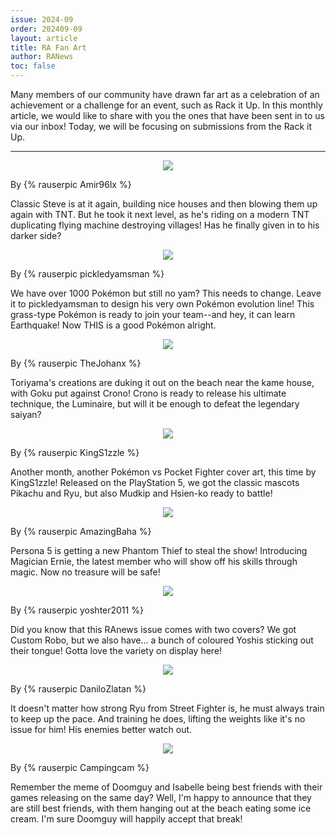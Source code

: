 ```yaml
---
issue: 2024-09
order: 202409-09
layout: article
title: RA Fan Art
author: RANews
toc: false
---
```


Many members of our community have drawn far art as a celebration of an achievement or a challenge for an event, such as Rack it Up. In this monthly article, we would like to share with you the ones that have been sent in to us via our inbox! Today, we will be focusing on submissions from the Rack it Up.

***

<p align="center">
  <img src="https://github.com/user-attachments/assets/4da9e3a2-618e-41f8-aae4-572fd791f734" />
</p>

By {% rauserpic Amir96lx %}

Classic Steve is at it again, building nice houses and then blowing them up again with TNT. But he took it next level, as he's riding on a modern TNT duplicating flying machine destroying villages! Has he finally given in to his darker side?

<p align="center">
  <img src="https://github.com/user-attachments/assets/075996cd-3662-42c1-abc8-24ef97be43fc" />
</p>

By {% rauserpic pickledyamsman %}

We have over 1000 Pokémon but still no yam? This needs to change. Leave it to pickledyamsman to design his very own Pokémon evolution line! This grass-type Pokémon is ready to join your team--and hey, it can learn Earthquake! Now THIS is a good Pokémon alright.

<p align="center">
  <img src="https://github.com/user-attachments/assets/55a5de97-2f15-4fc4-b4a2-b8f2a0645575" />
</p>

By {% rauserpic TheJohanx %}

Toriyama's creations are duking it out on the beach near the kame house, with Goku put against Crono! Crono is ready to release his ultimate technique, the Luminaire, but will it be enough to defeat the legendary saiyan?

<p align="center">
  <img src="https://github.com/user-attachments/assets/be00a8d4-6b19-4c0e-9f5d-878a0f4e55b4" />
</p>

By {% rauserpic KingS1zzle %}

Another month, another Pokémon vs Pocket Fighter cover art, this time by KingS1zzle! Released on the PlayStation 5, we got the classic mascots Pikachu and Ryu, but also Mudkip and Hsien-ko ready to battle!

<p align="center">
  <img src="https://github.com/user-attachments/assets/5cc101e3-893d-47c0-b145-22b640d063fd" />
</p>

By {% rauserpic AmazingBaha %}

Persona 5 is getting a new Phantom Thief to steal the show! Introducing Magician Ernie, the latest member who will show off his skills through magic. Now no treasure will be safe!

<p align="center">
  <img src="https://github.com/user-attachments/assets/897ba76b-228f-452d-a71c-7b9613d10afa" />
</p>

By {% rauserpic yoshter2011 %}

Did you know that this RAnews issue comes with two covers? We got Custom Robo, but we also have... a bunch of coloured Yoshis sticking out their tongue! Gotta love the variety on display here!

<p align="center">
  <img src="https://github.com/user-attachments/assets/29dd21c2-ce95-45e6-8bb3-9faf1bf8b96f" />
</p>

By {% rauserpic DaniloZlatan %}

It doesn't matter how strong Ryu from Street Fighter is, he must always train to keep up the pace. And training he does, lifting the weights like it's no issue for him! His enemies better watch out.

<p align="center">
  <img src="https://github.com/user-attachments/assets/803f97ee-82c0-47a7-902e-4d07f6c8d031" />
</p>

By {% rauserpic Campingcam %}

Remember the meme of Doomguy and Isabelle being best friends with their games releasing on the same day? Well, I'm happy to announce that they are still best friends, with them hanging out at the beach eating some ice cream. I'm sure Doomguy will happily accept that break!